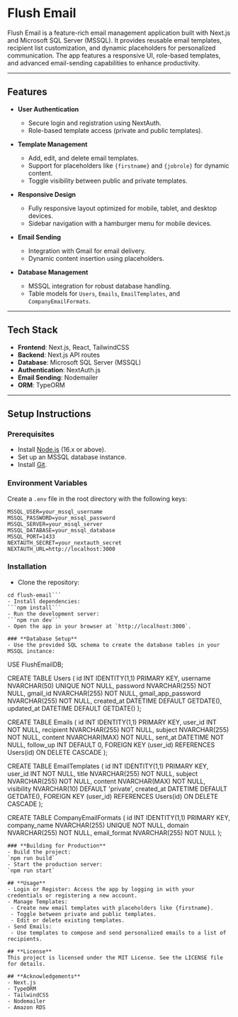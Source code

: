 # **Flush Email**

Flush Email is a feature-rich email management application built with Next.js and Microsoft SQL Server (MSSQL). It provides reusable email templates, recipient list customization, and dynamic placeholders for personalized communication. The app features a responsive UI, role-based templates, and advanced email-sending capabilities to enhance productivity.

---

## **Features**

- **User Authentication**
  - Secure login and registration using NextAuth.
  - Role-based template access (private and public templates).

- **Template Management**
  - Add, edit, and delete email templates.
  - Support for placeholders like `{firstname}` and `{jobrole}` for dynamic content.
  - Toggle visibility between public and private templates.

- **Responsive Design**
  - Fully responsive layout optimized for mobile, tablet, and desktop devices.
  - Sidebar navigation with a hamburger menu for mobile devices.

- **Email Sending**
  - Integration with Gmail for email delivery.
  - Dynamic content insertion using placeholders.

- **Database Management**
  - MSSQL integration for robust database handling.
  - Table models for `Users`, `Emails`, `EmailTemplates`, and `CompanyEmailFormats`.

---

## **Tech Stack**

- **Frontend**: Next.js, React, TailwindCSS
- **Backend**: Next.js API routes
- **Database**: Microsoft SQL Server (MSSQL)
- **Authentication**: NextAuth.js
- **Email Sending**: Nodemailer
- **ORM**: TypeORM

---

## **Setup Instructions**

### **Prerequisites**
- Install [Node.js](https://nodejs.org/) (16.x or above).
- Set up an MSSQL database instance.
- Install [Git](https://git-scm.com/).

### **Environment Variables**
Create a `.env` file in the root directory with the following keys:

```env
MSSQL_USER=your_mssql_username
MSSQL_PASSWORD=your_mssql_password
MSSQL_SERVER=your_mssql_server
MSSQL_DATABASE=your_mssql_database
MSSQL_PORT=1433
NEXTAUTH_SECRET=your_nextauth_secret
NEXTAUTH_URL=http://localhost:3000
```

### **Installation**
- Clone the repository:
```git clone https://github.com/yourusername/flush-email.git
cd flush-email```
- Install dependencies:
```npm install```
- Run the development server:
```npm run dev```
- Open the app in your browser at `http://localhost:3000`.

### **Database Setup**
- Use the provided SQL schema to create the database tables in your MSSQL instance:
```
USE FlushEmailDB;

CREATE TABLE Users (
    id INT IDENTITY(1,1) PRIMARY KEY,
    username NVARCHAR(50) UNIQUE NOT NULL,
    password NVARCHAR(255) NOT NULL,
    gmail_id NVARCHAR(255) NOT NULL,
    gmail_app_password NVARCHAR(255) NOT NULL,
    created_at DATETIME DEFAULT GETDATE(),
    updated_at DATETIME DEFAULT GETDATE()
);

CREATE TABLE Emails (
    id INT IDENTITY(1,1) PRIMARY KEY,
    user_id INT NOT NULL,
    recipient NVARCHAR(255) NOT NULL,
    subject NVARCHAR(255) NOT NULL,
    content NVARCHAR(MAX) NOT NULL,
    sent_at DATETIME NOT NULL,
    follow_up INT DEFAULT 0,
    FOREIGN KEY (user_id) REFERENCES Users(id) ON DELETE CASCADE
);

CREATE TABLE EmailTemplates (
    id INT IDENTITY(1,1) PRIMARY KEY,
    user_id INT NOT NULL,
    title NVARCHAR(255) NOT NULL,
    subject NVARCHAR(255) NOT NULL,
    content NVARCHAR(MAX) NOT NULL,
    visibility NVARCHAR(10) DEFAULT 'private',
    created_at DATETIME DEFAULT GETDATE(),
    FOREIGN KEY (user_id) REFERENCES Users(id) ON DELETE CASCADE
);

CREATE TABLE CompanyEmailFormats (
    id INT IDENTITY(1,1) PRIMARY KEY,
    company_name NVARCHAR(255) UNIQUE NOT NULL,
    domain NVARCHAR(255) NOT NULL,
    email_format NVARCHAR(255) NOT NULL
);
```
### **Building for Production**
- Build the project:
`npm run build`
- Start the production server:
`npm run start`

## **Usage**
- Login or Register: Access the app by logging in with your credentials or registering a new account.
- Manage Templates:
 - Create new email templates with placeholders like {firstname}.
 - Toggle between private and public templates.
 - Edit or delete existing templates.
- Send Emails:
 - Use templates to compose and send personalized emails to a list of recipients.

## **License**
This project is licensed under the MIT License. See the LICENSE file for details.

## **Acknowledgements**
- Next.js
- TypeORM
- TailwindCSS
- Nodemailer
- Amazon RDS










